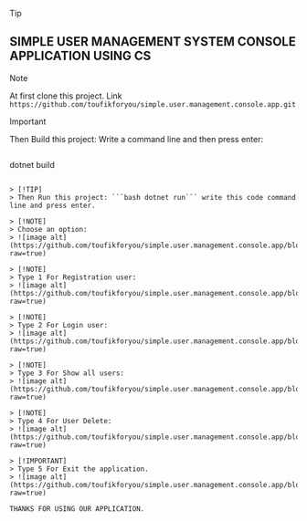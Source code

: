 > [!TIP]
>
> ## SIMPLE USER MANAGEMENT SYSTEM CONSOLE APPLICATION USING CS

> [!NOTE]
> At first clone this project. Link `https://github.com/toufikforyou/simple.user.management.console.app.git`

> [!IMPORTANT]
> Then Build this project: Write a command line and then press enter:
> ```bash
 dotnet build
 ```

> [!TIP]
> Then Run this project: ```bash dotnet run``` write this code command line and press enter.

> [!NOTE]
> Choose an option:
> ![image alt](https://github.com/toufikforyou/simple.user.management.console.app/blob/main/readme_images/1.png?raw=true)

> [!NOTE]
> Type 1 For Registration user:
> ![image alt](https://github.com/toufikforyou/simple.user.management.console.app/blob/main/readme_images/2.png?raw=true)

> [!NOTE]
> Type 2 For Login user:
> ![image alt](https://github.com/toufikforyou/simple.user.management.console.app/blob/main/readme_images/3.png?raw=true)

> [!NOTE]
> Type 3 For Show all users:
> ![image alt](https://github.com/toufikforyou/simple.user.management.console.app/blob/main/readme_images/4.png?raw=true)

> [!NOTE]
> Type 4 For User Delete:
> ![image alt](https://github.com/toufikforyou/simple.user.management.console.app/blob/main/readme_images/5.png?raw=true)

> [!IMPORTANT]
> Type 5 For Exit the application.
> ![image alt](https://github.com/toufikforyou/simple.user.management.console.app/blob/main/readme_images/6.png?raw=true)

THANKS FOR USING OUR APPLICATION.
